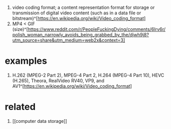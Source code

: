 1. video coding format; a content representation format for storage or transmission of digital video content (such as in a data file or bitstream)^[https://en.wikipedia.org/wiki/Video_coding_format]
2. MP4 < GIF (size)^[https://www.reddit.com/r/PeopleFuckingDying/comments/6lrv6r/polish_woman_narrowly_avoids_being_grabbed_by_the/djwh9j8?utm_source=share&utm_medium=web2x&context=3]

# examples
1. H.262 (MPEG-2 Part 2), MPEG-4 Part 2, H.264 (MPEG-4 Part 10), HEVC (H.265), Theora, RealVideo RV40, VP9, and AV1^[https://en.wikipedia.org/wiki/Video_coding_format]

# related
1. [[computer data storage]]